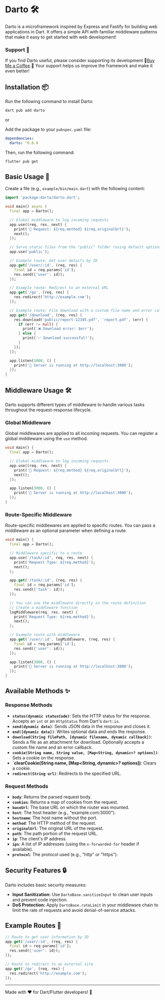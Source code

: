 # Darto 🛠️

Darto is a microframework inspired by Express and Fastify for building web applications in Dart. It offers a simple API with familiar middleware patterns that make it easy to get started with web development!

### Support 💖

If you find Darto useful, please consider supporting its development 🌟[Buy Me a Coffee](https://buymeacoffee.com/evandersondev).🌟 Your support helps us improve the framework and make it even better!

## Installation 📦

Run the following command to install Darto:

```bash
dart pub add darto
```

or

Add the package to your `pubspec.yaml` file:

```yaml
dependencies:
  darto: ^0.0.9
```

Then, run the following command:

```bash
flutter pub get
```

## Basic Usage 🚀

Create a file (e.g., `example/bin/main.dart`) with the following content:

```dart
import 'package:darto/darto.dart';

void main() async {
  final app = Darto();

  // Global middleware to log incoming requests
  app.use((req, res, next) {
    print('📝 Request: ${req.method} ${req.originalUrl}');
    next();
  });

  // Serve static files from the "public" folder (using default options)
  app.use('public');

  // Example route: Get user details by ID
  app.get('/user/:id', (req, res) {
    final id = req.params['id'];
    res.send({'user': id});
  });

  // Example route: Redirect to an external URL
  app.get('/go', (req, res) {
    res.redirect('http://example.com');
  });

  // Example route: File download with a custom file name and error callback
  app.get('/download', (req, res) {
    res.download('public/report-12345.pdf', 'report.pdf', (err) {
      if (err != null) {
        print('❌ Download error: $err');
      } else {
        print('✅ Download successful!');
      }
    });
  });

  app.listen(3000, () {
    print('🔹 Server is running at http://localhost:3000');
  });
}
```

## Middleware Usage 🛠️

Darto supports different types of middleware to handle various tasks throughout the request-response lifecycle.

### Global Middleware

Global middlewares are applied to all incoming requests. You can register a global middleware using the `use` method.

```dart
void main() {
  final app = Darto();

  // Global middleware to log incoming requests
  app.use((req, res, next) {
    print('📝 Request: ${req.method} ${req.originalUrl}');
    next();
  });

  app.listen(3000, () {
    print('🔹 Server is running at http://localhost:3000');
  });
}
```

### Route-Specific Middleware

Route-specific middlewares are applied to specific routes. You can pass a middleware as an optional parameter when defining a route.

```dart
void main() {
  final app = Darto();

  // Middleware specific to a route
  app.use('/task/:id', req, res, next) {
    print('Request Type: ${req.method}');
    next();
  };

  app.get('/task/:id', (req, res) {
    final id = req.params['id'];
    res.send({'task': id});
  });

  // You can use the middleware directly in the route definition
  // Create a middleware function
  logMiddleware(req, res, next) {
    print('Request Type: ${req.method}');
    next();
  };

  // Example route with middleware
  app.get('/user/:id', logMiddleware, (req, res) {
    final id = req.params['id'];
    res.send({'user': id});
  });

  app.listen(3000, () {
    print('🔹 Server is running at http://localhost:3000');
  });
}
```

## Available Methods ✨

### Response Methods

- **`status(dynamic statusCode)`**: Sets the HTTP status for the response. Accepts an `int` or an `HttpStatus` from Dart's `dart:io`.
- **`send(dynamic data)`**: Sends JSON data in the response and closes it.
- **`end([dynamic data])`**: Writes optional data and ends the response.
- **`download(String filePath, [dynamic filename, dynamic callback])`**: Sends a file as an attachment for download. Optionally accepts a custom file name and an error callback.
- **`cookie(String name, String value, [Map<String, dynamic>? options])`**: Sets a cookie on the response.
- **`clearCookie(String name, [Map<String, dynamic>? options])**: Clears a cookie.
- **`redirect(String url)`**: Redirects to the specified URL.

### Request Methods

- **`body`**: Returns the parsed request body.
- **`cookies`**: Returns a map of cookies from the request.
- **`baseUrl`**: The base URL on which the router was mounted.
- **`host`**: The host header (e.g., "example.com:3000").
- **`hostname`**: The host name without the port.
- **`method`**: The HTTP method of the request.
- **`originalUrl`**: The original URL of the request.
- **`path`**: The path portion of the request URL.
- **`ip`**: The client's IP address.
- **`ips`**: A list of IP addresses (using the `x-forwarded-for` header if available).
- **`protocol`**: The protocol used (e.g., "http" or "https").

## Security Features 🔒

Darto includes basic security measures:

- **Input Sanitization:** Use `DartoBase.sanitizeInput` to clean user inputs and prevent code injection.
- **DoS Protection:** Apply `DartoBase.rateLimit` in your middleware chain to limit the rate of requests and avoid denial-of-service attacks.

## Example Routes 📡

```dart
// Route to get user information by ID
app.get('/user/:id', (req, res) {
  final id = req.params['id'];
  res.send({'user': id});
});

// Route to redirect to an external site
app.get('/go', (req, res) {
  res.redirect('http://example.com');
});
```

---

Made with ❤️ for Dart/Flutter developers! 🎯
